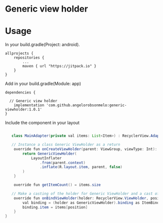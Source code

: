 # Generic view holder

# Usage

In your build.gradle(Project: android).
```
allprojects {
    repositories {
        ...
        maven { url "https://jitpack.io" }
    }
}

```

Add in your build.gradle(Module: app) 

```
dependencies {
 
  // Generic view holder
    implementation 'com.github.angelorobsonmelo:generic-viewholder:1.0.1'
}

```

Include the component in your layout


```Java

   class MainAdapter(private val items: List<Item>) : RecyclerView.Adapter<RecyclerView.ViewHolder>() {

   // Instance a class Generic ViewHolder as a return
    override fun onCreateViewHolder(parent: ViewGroup, viewType: Int): RecyclerView.ViewHolder {
        return GenericViewHolder(
            LayoutInflater
                .from(parent.context)
                .inflate(R.layout.item, parent, false)
        )
    }

    override fun getItemCount() = items.size

   // Make a casting of the holder for Generic ViewHolder and a cast of binding for your databinding
    override fun onBindViewHolder(holder: RecyclerView.ViewHolder, position: Int) {
        val binding = (holder as GenericViewHolder).binding as ItemBinding
        binding.item = items[position]
    }
}

```

